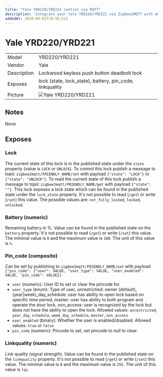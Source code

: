 ```yaml
---
title: "Yale YRD220/YRD221 control via MQTT"
description: "Integrate your Yale YRD220/YRD221 via Zigbee2MQTT with whatever smart home infrastructure you are using without the vendors bridge or gateway."
addedAt: 2020-09-01T19:56:51Z
---
```


<!-- !!!! -->
<!-- ATTENTION: This file is auto-generated through docgen! -->
<!-- You can only edit the "## Notes"-Section. -->
<!-- !!!! -->

# Yale YRD220/YRD221

|     |     |
|-----|-----|
| Model | YRD220/YRD221  |
| Vendor  | Yale  |
| Description | Lockwood keyless push button deadbolt lock |
| Exposes | lock (state, lock_state), battery, pin_code, linkquality |
| Picture | ![Yale YRD220/YRD221](https://psi-4ward.github.io/zigbee2mqtt.io/images/devices/YRD220-YRD221.jpg) |


## Notes

None



## Exposes

### Lock 
The current state of this lock is in the published state under the `state` property (value is `LOCK` or `UNLOCK`).
To control this lock publish a message to topic `zigbee2mqtt/FRIENDLY_NAME/set` with payload `{"state": "LOCK"}` or `{"state": "UNLOCK"}`.
To read the current state of this lock publish a message to topic `zigbee2mqtt/FRIENDLY_NAME/get` with payload `{"state": ""}`.
This lock exposes a lock state which can be found in the published state under the `lock_state` property. It's not possible to read (`/get`) or write (`/set`) this value. The possible values are: `not_fully_locked`, `locked`, `unlocked`.

### Battery (numeric)
Remaining battery in %.
Value can be found in the published state on the `battery` property.
It's not possible to read (`/get`) or write (`/set`) this value.
The minimal value is `0` and the maximum value is `100`.
The unit of this value is `%`.

### Pin_code (composite)
Can be set by publishing to `zigbee2mqtt/FRIENDLY_NAME/set` with payload `{"pin_code": {"user": VALUE, "user_type": VALUE, "user_enabled": VALUE, "pin_code": VALUE}}`
- `user` (numeric): User ID to set or clear the pincode for. 
- `user_type` (enum): Type of user, unrestrictied: owner (default), (year|week)_day_schedule: user has ability to open lock based on specific time period, master: user has ability to both program and operate the door lock, non_access: user is recognized by the lock but does not have the ability to open the lock. Allowed values: `unrestricted`, `year_day_schedule`, `week_day_schedule`, `master`, `non_access`
- `user_enabled` (binary): Whether the user is enabled/disabled. Allowed values: `true` or `false`
- `pin_code` (numeric): Pincode to set, set pincode to null to clear. 

### Linkquality (numeric)
Link quality (signal strength).
Value can be found in the published state on the `linkquality` property.
It's not possible to read (`/get`) or write (`/set`) this value.
The minimal value is `0` and the maximum value is `255`.
The unit of this value is `lqi`.

